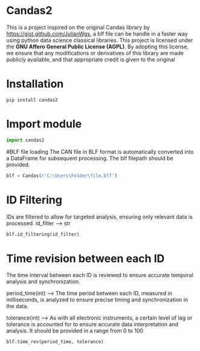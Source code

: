# Candas2
This is a project inspired on the original Candas library by https://gist.github.com/JulianWgs, a blf file can be handle in a faster way using python data science classical libraries.
This project is licensed under the **GNU Affero General Public License (AGPL)**. By adopting this license, we ensure that any modifications or derivatives of this library are made publicly available, and that appropriate credit is given to the original

# Installation
```
pip install candas2
```

# Import module
```python
import candas2
```

#BLF file loading
The CAN file in BLF format is automatically converted into a DataFrame for subsequent processing.
The blf filepath should be provided.

```python
blf = Candas(r'C:\Users\Folder\file.blf')
```

# ID Filtering
IDs are filtered to allow for targeted analysis, ensuring only relevant data is processed.
id_filter --> str

```python
blf.id_filtering(id_filter)
```

# Time revision between each ID
The time interval between each ID is reviewed to ensure accurate temporal analysis and synchronization.

period_time(int) --> The time period between each ID, measured in milliseconds, is analyzed to ensure precise timing and synchronization in the data.

tolerance(int) --> As with all electronic instruments, a certain level of lag or tolerance is accounted for to ensure accurate data interpretation and analysis. It should be provided in a range from 0 to 100


```python
blf.time_rev(period_time, tolerance)
```
